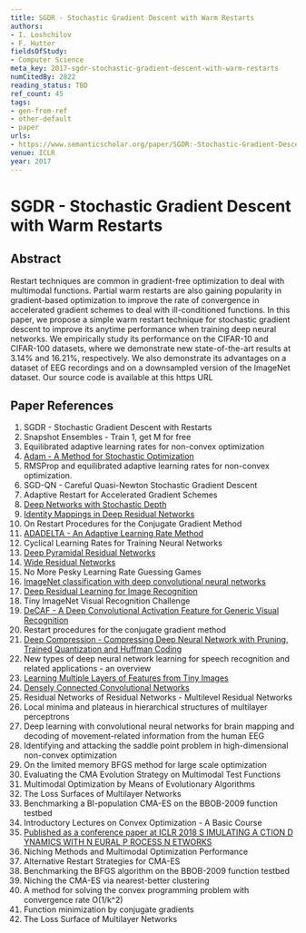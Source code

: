 ```yaml
---
title: SGDR - Stochastic Gradient Descent with Warm Restarts
authors:
- I. Loshchilov
- F. Hutter
fieldsOfStudy:
- Computer Science
meta_key: 2017-sgdr-stochastic-gradient-descent-with-warm-restarts
numCitedBy: 2822
reading_status: TBD
ref_count: 45
tags:
- gen-from-ref
- other-default
- paper
urls:
- https://www.semanticscholar.org/paper/SGDR:-Stochastic-Gradient-Descent-with-Warm-Loshchilov-Hutter/b022f2a277a4bf5f42382e86e4380b96340b9e86?sort=total-citations
venue: ICLR
year: 2017
---
```


# SGDR - Stochastic Gradient Descent with Warm Restarts

## Abstract

Restart techniques are common in gradient-free optimization to deal with multimodal functions. Partial warm restarts are also gaining popularity in gradient-based optimization to improve the rate of convergence in accelerated gradient schemes to deal with ill-conditioned functions. In this paper, we propose a simple warm restart technique for stochastic gradient descent to improve its anytime performance when training deep neural networks. We empirically study its performance on the CIFAR-10 and CIFAR-100 datasets, where we demonstrate new state-of-the-art results at 3.14% and 16.21%, respectively. We also demonstrate its advantages on a dataset of EEG recordings and on a downsampled version of the ImageNet dataset. Our source code is available at this https URL

## Paper References

1. SGDR - Stochastic Gradient Descent with Restarts
2. Snapshot Ensembles - Train 1, get M for free
3. Equilibrated adaptive learning rates for non-convex optimization
4. [Adam - A Method for Stochastic Optimization](2015-adam-a-method-for-stochastic-optimization.md)
5. RMSProp and equilibrated adaptive learning rates for non-convex optimization.
6. SGD-QN - Careful Quasi-Newton Stochastic Gradient Descent
7. Adaptive Restart for Accelerated Gradient Schemes
8. [Deep Networks with Stochastic Depth](2016-deep-networks-with-stochastic-depth.md)
9. [Identity Mappings in Deep Residual Networks](2016-identity-mappings-in-deep-residual-networks.md)
10. On Restart Procedures for the Conjugate Gradient Method
11. [ADADELTA - An Adaptive Learning Rate Method](2012-adadelta-an-adaptive-learning-rate-method.md)
12. Cyclical Learning Rates for Training Neural Networks
13. [Deep Pyramidal Residual Networks](2017-deep-pyramidal-residual-networks.md)
14. [Wide Residual Networks](2016-wide-residual-networks.md)
15. No More Pesky Learning Rate Guessing Games
16. [ImageNet classification with deep convolutional neural networks](2012-imagenet-classification-with-deep-convolutional-neural-networks.md)
17. [Deep Residual Learning for Image Recognition](2016-deep-residual-learning-for-image-recognition.md)
18. Tiny ImageNet Visual Recognition Challenge
19. [DeCAF - A Deep Convolutional Activation Feature for Generic Visual Recognition](2014-decaf-a-deep-convolutional-activation-feature-for-generic-visual-recognition.md)
20. Restart procedures for the conjugate gradient method
21. [Deep Compression - Compressing Deep Neural Network with Pruning, Trained Quantization and Huffman Coding](2016-deep-compression-compressing-deep-neural-network-with-pruning-trained-quantization-and-huffman-coding.md)
22. New types of deep neural network learning for speech recognition and related applications - an overview
23. [Learning Multiple Layers of Features from Tiny Images](2009-learning-multiple-layers-of-features-from-tiny-images.md)
24. [Densely Connected Convolutional Networks](2017-densely-connected-convolutional-networks.md)
25. Residual Networks of Residual Networks - Multilevel Residual Networks
26. Local minima and plateaus in hierarchical structures of multilayer perceptrons
27. Deep learning with convolutional neural networks for brain mapping and decoding of movement-related information from the human EEG
28. Identifying and attacking the saddle point problem in high-dimensional non-convex optimization
29. On the limited memory BFGS method for large scale optimization
30. Evaluating the CMA Evolution Strategy on Multimodal Test Functions
31. Multimodal Optimization by Means of Evolutionary Algorithms
32. The Loss Surfaces of Multilayer Networks
33. Benchmarking a BI-population CMA-ES on the BBOB-2009 function testbed
34. Introductory Lectures on Convex Optimization - A Basic Course
35. [Published as a conference paper at ICLR 2018 S IMULATING A CTION D YNAMICS WITH N EURAL P ROCESS N ETWORKS](2018-published-as-a-conference-paper-at-iclr-2018-s-imulating-a-ction-d-ynamics-with-n-eural-p-rocess-n-etworks.md)
36. Niching Methods and Multimodal Optimization Performance
37. Alternative Restart Strategies for CMA-ES
38. Benchmarking the BFGS algorithm on the BBOB-2009 function testbed
39. Niching the CMA-ES via nearest-better clustering
40. A method for solving the convex programming problem with convergence rate O(1/k^2)
41. Function minimization by conjugate gradients
42. The Loss Surface of Multilayer Networks
